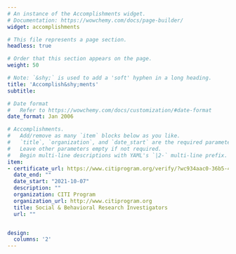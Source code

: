 ```yaml
---
# An instance of the Accomplishments widget.
# Documentation: https://wowchemy.com/docs/page-builder/
widget: accomplishments

# This file represents a page section.
headless: true

# Order that this section appears on the page.
weight: 50

# Note: `&shy;` is used to add a 'soft' hyphen in a long heading.
title: 'Accomplish&shy;ments'
subtitle:

# Date format
#   Refer to https://wowchemy.com/docs/customization/#date-format
date_format: Jan 2006

# Accomplishments.
#   Add/remove as many `item` blocks below as you like.
#   `title`, `organization`, and `date_start` are the required parameters.
#   Leave other parameters empty if not required.
#   Begin multi-line descriptions with YAML's `|2-` multi-line prefix.
item:
- certificate_url: https://www.citiprogram.org/verify/?wc934aac0-36b5-435c-b5d2-3ae61ddedbd5-45447429
  date_end: ""
  date_start: "2021-10-07"
  description: ""
  organization: CITI Program
  organization_url: http://www.citiprogram.org
  title: Social & Behavioral Research Investigators
  url: ""


design:
  columns: '2' 
---
```

